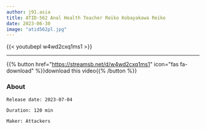 ```yaml
---
author: j91.asia
title: ATID-562 Anal Health Teacher Reiko Kobayakawa Reiko
date: 2023-06-30
image: "atid562pl.jpg"
---
```



{{< youtubepl w4wd2cxq1ms1 >}}
___

{{% button href="https://streamsb.net/d/w4wd2cxq1ms1" icon="fas fa-download" %}}download this video{{% /button %}}
### About

`Release date: 2023-07-04`

`Duration: 120 min`

`Maker:	Attackers`